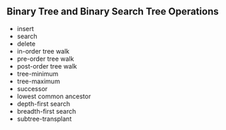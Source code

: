 ## Binary Tree and Binary Search Tree Operations
- insert
- search
- delete
- in-order tree walk
- pre-order tree walk
- post-order tree walk
- tree-minimum
- tree-maximum
- successor
- lowest common ancestor
- depth-first search
- breadth-first search
- subtree-transplant
